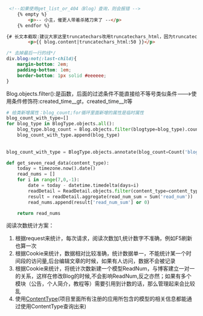 ```html
 <!--如果使用get_list_or_404（Blog）查询，则会报错 -->
    {% empty %}
        <p>-- 小主，催更人带着杀猪刀来了 --</p>
    {% endfor %}
```

```html
{# 长文本截取:建议大家这里truncatechars改用truncatechars_html，因为truncatechars可能会有因html截取不全导致html错乱问题       #}
        <p>{{ blog.content|truncatechars_html:50 }}</p>
```

```css
/* 去掉最后一行的线*/
div.blog:not(:last-child){
    margin-bottom: 2em;
    padding-bottom: 1em;
    border-bottom: 1px solid #eeeeee;
}
```

Blog.objects.filter():是函数，后面的过滤条件不能直接给不等号类似条件--->使用条件修饰符:created_time__gt，created_time__lt等

```python
# 给类新增属性：blog_count;for循环里面新增的属性是临时属性
blog_count_with_type=[]
for blog_type in BlogType.objects.all():
    blog_type.blog_count = Blog.objects.filter(blogtype=blog_type).count()
    blog_count_with_type.append(blog_type)
    
    
blog_count_with_type = BlogType.objects.annotate(blog_count=Count('blog')) # 与上述代码等效；blog为BlogType关联的对象小写
```

```python
def get_seven_read_data(content_type):
    today = timezone.now().date()
    read_nums = []
    for i in range(7,0,-1):
        date = today - datetime.timedelta(days=i)
        readDetail = ReadDetail.objects.filter(content_type=content_type,date=date)
        result = readDetail.aggregate(read_num_sum = Sum('read_num'))
        read_nums.append(result['read_num_sum'] or 0)

    return read_nums
```


阅读次数统计方案：
1. 根据request来统计，每次请求，阅读次数加1,统计数字不准确，例如F5刷新也算一次
2. 根据Cookie来统计，数据相对比较准确，统计数据单一，不能统计某一个时间段的访问量,后台编辑文章的时候，如果有人访问，数据不会被记录
3. 根据Cookie来统计，将统计次数新建一个模型ReadNum，与博客建立一对一的关系，这样在修改Blog的时候,不会影响ReadNum,反之亦然；如果有多个模块（公告，个人简介，教程等）需要引用到计数的话，那么管理起来会比较乱
4. 使用[ContentType](https://docs.djangoproject.com/en/2.0/ref/contrib/contenttypes/)(项目里面所有注册的应用所包含的模型的相关信息都能通过使用ContentType查询出来)
